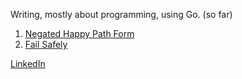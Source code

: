 
Writing, mostly about programming, using Go. (so far)

1. [Negated Happy Path Form](./negated-happy-path-form.md)
1. [Fail Safely](./fail-safely.md)

[LinkedIn](https://www.linkedin.com/in/kevinfalting/)
